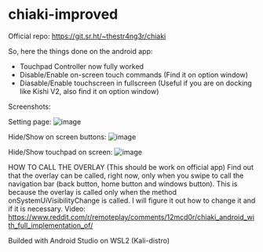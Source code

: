 # chiaki-improved
Official repo: https://git.sr.ht/~thestr4ng3r/chiaki

So, here the things done on the android app:

* Touchpad Controller now fully worked
* Disable/Enable on-screen touch commands (Find it on option window)
* Diasable/Enable touchscreen in fullscreen (Useful if you are on docking like Kishi V2, also find it on option window)

Screenshots:

Setting page:
![image](https://user-images.githubusercontent.com/50410305/233785296-bf6e93a8-8434-49ac-9592-eeeae3ab587a.png)

Hide/Show on screen buttons:
![image](https://user-images.githubusercontent.com/50410305/233785306-39392e24-62ab-4dc8-a7c4-73077433c03d.png)

Hide/Show touchpad on screen:
![image](https://user-images.githubusercontent.com/50410305/233785321-573d616f-991e-4eff-903b-c954de8bc427.png)

HOW TO CALL THE OVERLAY (This should be work on official app)
Find out that the overlay can be called, right now, only when you swipe to call the navigation bar (back button, home button and windows button).
This is because the overlay is called only when the method onSystemUiVisibilityChange is called. I will figure it out how to change it and if it is necessary.
Video: https://www.reddit.com/r/remoteplay/comments/12mcd0r/chiaki_android_with_full_implementation_of/


Builded with Android Studio on WSL2 (Kali-distro) 

